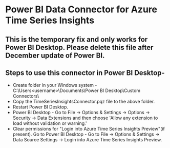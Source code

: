# Power BI Data Connector for Azure Time Series Insights

## This is the temporary fix and only works for Power BI Desktop. Please delete this file after December update of Power BI.

## Steps to use this connector in Power BI Desktop-
*	Create folder in your Windows system - C:\Users\<username>\Documents\Power BI Desktop\Custom Connectors\ 
*	Copy the TimeSeriesInsightsConnector.pqz file to the above folder. 
* Restart Power BI Desktop.
*	Power BI Desktop - Go to File -> Options & Settings -> Options -> Security -> Data Extensions and then choose 'Allow any extension to load without validation or warning.' 
*	Clear permissions for "Login into Azure Time Series Insights Preview"(if present). Go to Power BI Desktop - Go to File -> Options & Settings -> Data Source Settings -> Login into Azure Time Series Insights Preview.
